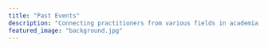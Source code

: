 ```yaml
---
title: "Past Events"
description: "Connecting practitioners from various fields in academia, research, and industry, to understand each other's use of text processing data, algorithms, and software."
featured_image: "background.jpg"
---
```



